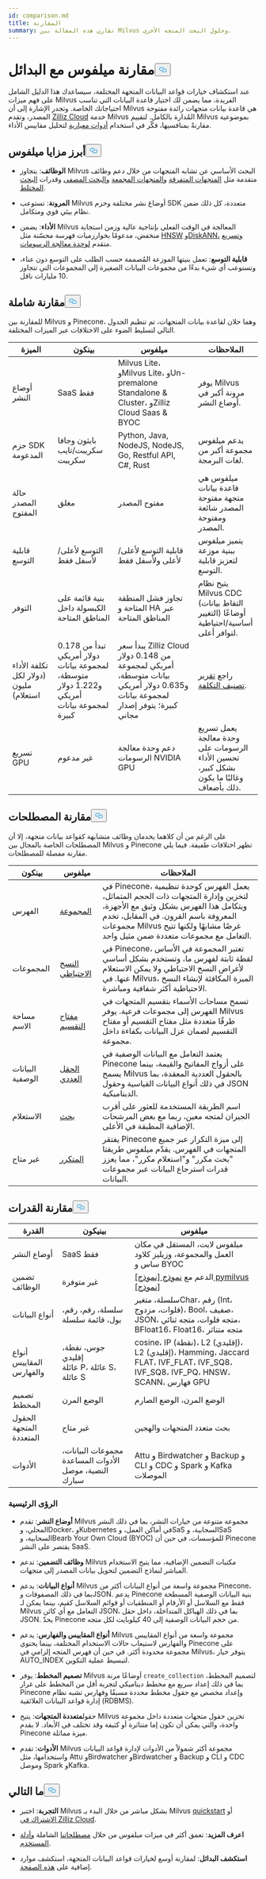 ```yaml
---
id: comparison.md
title: المقارنة
summary: تقارن هذه المقالة بين Milvus وحلول البحث المتجه الأخرى.
---
```

<h1 id="Comparing-Milvus-with-Alternatives" class="common-anchor-header">مقارنة ميلفوس مع البدائل<button data-href="#Comparing-Milvus-with-Alternatives" class="anchor-icon" translate="no">
      <svg translate="no"
        aria-hidden="true"
        focusable="false"
        height="20"
        version="1.1"
        viewBox="0 0 16 16"
        width="16"
      >
        <path
          fill="#0092E4"
          fill-rule="evenodd"
          d="M4 9h1v1H4c-1.5 0-3-1.69-3-3.5S2.55 3 4 3h4c1.45 0 3 1.69 3 3.5 0 1.41-.91 2.72-2 3.25V8.59c.58-.45 1-1.27 1-2.09C10 5.22 8.98 4 8 4H4c-.98 0-2 1.22-2 2.5S3 9 4 9zm9-3h-1v1h1c1 0 2 1.22 2 2.5S13.98 12 13 12H9c-.98 0-2-1.22-2-2.5 0-.83.42-1.64 1-2.09V6.25c-1.09.53-2 1.84-2 3.25C6 11.31 7.55 13 9 13h4c1.45 0 3-1.69 3-3.5S14.5 6 13 6z"
        ></path>
      </svg>
    </button></h1><p>عند استكشاف خيارات قواعد البيانات المتجهة المختلفة، سيساعدك هذا الدليل الشامل على فهم ميزات Milvus الفريدة، مما يضمن لك اختيار قاعدة البيانات التي تناسب احتياجاتك الخاصة. وتجدر الإشارة إلى أن Milvus هي قاعدة بيانات متجهات رائدة مفتوحة المصدر، وتقدم <a href="https://zilliz.com/cloud">Zilliz Cloud</a> خدمة Milvus المُدارة بالكامل. لتقييم Milvus بموضوعية مقارنةً بمنافسيها، فكّر في استخدام <a href="https://github.com/zilliztech/VectorDBBench#quick-start">أدوات معيارية</a> لتحليل مقاييس الأداء.</p>
<h2 id="Milvus-highlights" class="common-anchor-header">أبرز مزايا ميلفوس<button data-href="#Milvus-highlights" class="anchor-icon" translate="no">
      <svg translate="no"
        aria-hidden="true"
        focusable="false"
        height="20"
        version="1.1"
        viewBox="0 0 16 16"
        width="16"
      >
        <path
          fill="#0092E4"
          fill-rule="evenodd"
          d="M4 9h1v1H4c-1.5 0-3-1.69-3-3.5S2.55 3 4 3h4c1.45 0 3 1.69 3 3.5 0 1.41-.91 2.72-2 3.25V8.59c.58-.45 1-1.27 1-2.09C10 5.22 8.98 4 8 4H4c-.98 0-2 1.22-2 2.5S3 9 4 9zm9-3h-1v1h1c1 0 2 1.22 2 2.5S13.98 12 13 12H9c-.98 0-2-1.22-2-2.5 0-.83.42-1.64 1-2.09V6.25c-1.09.53-2 1.84-2 3.25C6 11.31 7.55 13 9 13h4c1.45 0 3-1.69 3-3.5S14.5 6 13 6z"
        ></path>
      </svg>
    </button></h2><ul>
<li><p><strong>الوظائف</strong>: يتجاوز Milvus البحث الأساسي عن تشابه المتجهات من خلال دعم وظائف متقدمة مثل <a href="https://milvus.io/docs/sparse_vector.md">المتجهات المتفرقة</a> <a href="https://milvus.io/docs/single-vector-search.md#Bulk-vector-search">والمتجهات المجمعة</a> <a href="https://milvus.io/docs/single-vector-search.md#Filtered-search">والبحث المصفى</a> وقدرات <a href="https://milvus.io/docs/multi-vector-search.md">البحث المختلط</a>.</p></li>
<li><p><strong>المرونة</strong>: تستوعب Milvus أوضاع نشر مختلفة وحزم SDK متعددة، كل ذلك ضمن نظام بيئي قوي ومتكامل.</p></li>
<li><p><strong>الأداء</strong>: يضمن Milvus المعالجة في الوقت الفعلي بإنتاجية عالية وزمن استجابة منخفض، مدعومًا بخوارزميات فهرسة محسّنة مثل <a href="https://milvus.io/docs/index.md#HNSW">HNSW</a> <a href="https://milvus.io/docs/disk_index.md">وDiskANN،</a> <a href="https://milvus.io/docs/gpu_index.md">وتسريع</a> متقدم <a href="https://milvus.io/docs/gpu_index.md">لوحدة معالجة الرسومات</a>.</p></li>
<li><p><strong>قابلية التوسع</strong>: تعمل بنيتها الموزعة المُصممة حسب الطلب على التوسع دون عناء، وتستوعب أي شيء بدءًا من مجموعات البيانات الصغيرة إلى المجموعات التي تتجاوز 10 مليارات ناقل.</p></li>
</ul>
<h2 id="Overall-comparison" class="common-anchor-header">مقارنة شاملة<button data-href="#Overall-comparison" class="anchor-icon" translate="no">
      <svg translate="no"
        aria-hidden="true"
        focusable="false"
        height="20"
        version="1.1"
        viewBox="0 0 16 16"
        width="16"
      >
        <path
          fill="#0092E4"
          fill-rule="evenodd"
          d="M4 9h1v1H4c-1.5 0-3-1.69-3-3.5S2.55 3 4 3h4c1.45 0 3 1.69 3 3.5 0 1.41-.91 2.72-2 3.25V8.59c.58-.45 1-1.27 1-2.09C10 5.22 8.98 4 8 4H4c-.98 0-2 1.22-2 2.5S3 9 4 9zm9-3h-1v1h1c1 0 2 1.22 2 2.5S13.98 12 13 12H9c-.98 0-2-1.22-2-2.5 0-.83.42-1.64 1-2.09V6.25c-1.09.53-2 1.84-2 3.25C6 11.31 7.55 13 9 13h4c1.45 0 3-1.69 3-3.5S14.5 6 13 6z"
        ></path>
      </svg>
    </button></h2><p>للمقارنة بين Milvus و Pinecone، وهما حلان لقاعدة بيانات المتجهات، تم تنظيم الجدول التالي لتسليط الضوء على الاختلافات عبر الميزات المختلفة.</p>
<table>
<thead>
<tr><th>الميزة</th><th>بينكون</th><th>ميلفوس</th><th>الملاحظات</th></tr>
</thead>
<tbody>
<tr><td>أوضاع النشر</td><td>SaaS فقط</td><td>Milvus Lite، وMilvus Lite، وUn-premalone Standalone &amp; Cluster، وZilliz Cloud Saas &amp; BYOC</td><td>يوفر Milvus مرونة أكبر في أوضاع النشر.</td></tr>
<tr><td>حزم SDK المدعومة</td><td>بايثون وجافا سكريبت/تايب سكريبت</td><td>Python, Java, NodeJS, NodeJS, Go, Restful API, C#, Rust</td><td>يدعم ميلفوس مجموعة أكبر من لغات البرمجة.</td></tr>
<tr><td>حالة المصدر المفتوح</td><td>مغلق</td><td>مفتوح المصدر</td><td>ميلفوس هي قاعدة بيانات متجهة مفتوحة المصدر شائعة ومفتوحة المصدر.</td></tr>
<tr><td>قابلية التوسع</td><td>التوسع لأعلى/لأسفل فقط</td><td>قابلية التوسع لأعلى/لأعلى ولأسفل فقط</td><td>يتميز ميلفوس ببنية موزعة لتعزيز قابلية التوسع.</td></tr>
<tr><td>التوفر</td><td>بنية قائمة على الكبسولة داخل المناطق المتاحة</td><td>تجاوز فشل المنطقة المتاحة و HA عبر المناطق المتاحة</td><td>يتيح نظام Milvus CDC (التقاط بيانات التغيير) أوضاعًا أساسية/احتياطية لتوافر أعلى.</td></tr>
<tr><td>تكلفة الأداء (دولار لكل مليون استعلام)</td><td>تبدأ من 0.178 دولار أمريكي لمجموعة بيانات متوسطة، و1.222 دولار أمريكي لمجموعة بيانات كبيرة</td><td>يبدأ سعر Zilliz Cloud من 0.148 دولار أمريكي لمجموعة بيانات متوسطة، و0.635 دولار أمريكي لمجموعة بيانات كبيرة؛ يتوفر إصدار مجاني</td><td>راجع <a href="https://zilliz.com/vector-database-benchmark-tool?database=ZillizCloud,Milvus,ElasticCloud,PgVector,Pinecone,QdrantCloud,WeaviateCloud&amp;dataset=medium&amp;filter=none,low,high&amp;tab=2">تقرير تصنيف التكلفة</a>.</td></tr>
<tr><td>تسريع GPU</td><td>غير مدعوم</td><td>دعم وحدة معالجة الرسومات NVIDIA GPU</td><td>يعمل تسريع وحدة معالجة الرسومات على تحسين الأداء بشكل كبير، وغالبًا ما يكون ذلك بأضعاف.</td></tr>
</tbody>
</table>
<h2 id="Terminology-comparison" class="common-anchor-header">مقارنة المصطلحات<button data-href="#Terminology-comparison" class="anchor-icon" translate="no">
      <svg translate="no"
        aria-hidden="true"
        focusable="false"
        height="20"
        version="1.1"
        viewBox="0 0 16 16"
        width="16"
      >
        <path
          fill="#0092E4"
          fill-rule="evenodd"
          d="M4 9h1v1H4c-1.5 0-3-1.69-3-3.5S2.55 3 4 3h4c1.45 0 3 1.69 3 3.5 0 1.41-.91 2.72-2 3.25V8.59c.58-.45 1-1.27 1-2.09C10 5.22 8.98 4 8 4H4c-.98 0-2 1.22-2 2.5S3 9 4 9zm9-3h-1v1h1c1 0 2 1.22 2 2.5S13.98 12 13 12H9c-.98 0-2-1.22-2-2.5 0-.83.42-1.64 1-2.09V6.25c-1.09.53-2 1.84-2 3.25C6 11.31 7.55 13 9 13h4c1.45 0 3-1.69 3-3.5S14.5 6 13 6z"
        ></path>
      </svg>
    </button></h2><p>على الرغم من أن كلاهما يخدمان وظائف متشابهة كقواعد بيانات متجهة، إلا أن المصطلحات الخاصة بالمجال بين Milvus و Pinecone تظهر اختلافات طفيفة. فيما يلي مقارنة مفصلة للمصطلحات.</p>
<table>
<thead>
<tr><th>بينكون</th><th>ميلفوس</th><th>الملاحظات</th></tr>
</thead>
<tbody>
<tr><td>الفهرس</td><td><a href="https://zilliz.com/comparison">المجموعة</a></td><td>في Pinecone، يعمل الفهرس كوحدة تنظيمية لتخزين وإدارة المتجهات ذات الحجم المتماثل، ويتكامل هذا الفهرس بشكل وثيق مع الأجهزة، المعروفة باسم القرون. في المقابل، تخدم مجموعات Milvus غرضًا مشابهًا ولكنها تتيح التعامل مع مجموعات متعددة ضمن مثيل واحد.</td></tr>
<tr><td>المجموعات</td><td><a href="https://milvus.io/docs/milvus_backup_overview.md#Milvus-Backup">النسخ الاحتياطي</a></td><td>في Pinecone، تعتبر المجموعة في الأساس لقطة ثابتة لفهرس ما، وتستخدم بشكل أساسي لأغراض النسخ الاحتياطي ولا يمكن الاستعلام عنها. في Milvus، الميزة المكافئة لإنشاء النسخ الاحتياطية أكثر شفافية ومباشرة.</td></tr>
<tr><td>مساحة الاسم</td><td><a href="https://milvus.io/docs/use-partition-key.md#Use-Partition-Key">مفتاح التقسيم</a></td><td>تسمح مساحات الأسماء بتقسيم المتجهات في الفهرس إلى مجموعات فرعية. يوفر Milvus طرقًا متعددة مثل مفتاح التقسيم أو مفتاح التقسيم لضمان عزل البيانات بكفاءة داخل مجموعة.</td></tr>
<tr><td>البيانات الوصفية</td><td><a href="https://milvus.io/docs/boolean.md">الحقل العددي</a></td><td>يعتمد التعامل مع البيانات الوصفية في Pinecone على أزواج المفاتيح والقيمة، بينما يسمح Milvus بالحقول العددية المعقدة، بما في ذلك أنواع البيانات القياسية وحقول JSON الديناميكية.</td></tr>
<tr><td>الاستعلام</td><td><a href="https://milvus.io/docs/single-vector-search.md">بحث</a></td><td>اسم الطريقة المستخدمة للعثور على أقرب الجيران لمتجه معين، ربما مع بعض المرشحات الإضافية المطبقة في الأعلى.</td></tr>
<tr><td>غير متاح</td><td><a href="https://milvus.io/docs/with-iterators.md">المتكرر</a></td><td>يفتقر Pinecone إلى ميزة التكرار عبر جميع المتجهات في الفهرس. يقدّم ميلفوس طريقتا "بحث مكرر" و"استعلام مكرر"، مما يعزز قدرات استرجاع البيانات عبر مجموعات البيانات.</td></tr>
</tbody>
</table>
<h2 id="Capability-comparison" class="common-anchor-header">مقارنة القدرات<button data-href="#Capability-comparison" class="anchor-icon" translate="no">
      <svg translate="no"
        aria-hidden="true"
        focusable="false"
        height="20"
        version="1.1"
        viewBox="0 0 16 16"
        width="16"
      >
        <path
          fill="#0092E4"
          fill-rule="evenodd"
          d="M4 9h1v1H4c-1.5 0-3-1.69-3-3.5S2.55 3 4 3h4c1.45 0 3 1.69 3 3.5 0 1.41-.91 2.72-2 3.25V8.59c.58-.45 1-1.27 1-2.09C10 5.22 8.98 4 8 4H4c-.98 0-2 1.22-2 2.5S3 9 4 9zm9-3h-1v1h1c1 0 2 1.22 2 2.5S13.98 12 13 12H9c-.98 0-2-1.22-2-2.5 0-.83.42-1.64 1-2.09V6.25c-1.09.53-2 1.84-2 3.25C6 11.31 7.55 13 9 13h4c1.45 0 3-1.69 3-3.5S14.5 6 13 6z"
        ></path>
      </svg>
    </button></h2><table>
<thead>
<tr><th>القدرة</th><th>بينيكون</th><th>ميلفوس</th></tr>
</thead>
<tbody>
<tr><td>أوضاع النشر</td><td>SaaS فقط</td><td>ميلفوس لايت، المستقل في مكان العمل والمجموعة، وزيليز كلاود ساس و BYOC</td></tr>
<tr><td>تضمين الوظائف</td><td>غير متوفرة</td><td>الدعم مع <a href="https://github.com/milvus-io/milvus-model">نموذج [نموذج] pymilvus [نموذج]</a></td></tr>
<tr><td>أنواع البيانات</td><td>سلسلة، رقم، رقم، بول، قائمة سلسلة</td><td>سلسلة، متغيرChar، رقم (Int، فلوات، مزدوج)، Bool، صفيف، JSON، متجه فلوات، متجه ثنائي، BFloat16، Float16، متجه متناثر</td></tr>
<tr><td>أنواع المقاييس والفهارس</td><td>جوس، نقطة، إقليدي<br/>عائلة P، عائلة S، عائلة S</td><td>cosine، IP (نقطة)، L2 (إقليدي)، L2 (إقليدي)، Hamming، Jaccard<br/>FLAT، IVF_FLAT، IVF_SQ8، IVF_SQ8، IVF_PQ، HNSW، SCANN، فهارس GPU</td></tr>
<tr><td>تصميم المخطط</td><td>الوضع المرن</td><td>الوضع المرن، الوضع الصارم</td></tr>
<tr><td>الحقول المتجهة المتعددة</td><td>غير متاح</td><td>بحث متعدد المتجهات والهجين</td></tr>
<tr><td>الأدوات</td><td>مجموعات البيانات، الأدوات المساعدة النصية، موصل سبارك</td><td>Attu و Birdwatcher و Backup و CLI و CDC و Spark و Kafka الموصلات</td></tr>
</tbody>
</table>
<h3 id="Key-insights" class="common-anchor-header">الرؤى الرئيسية</h3><ul>
<li><p><strong>أوضاع النشر</strong>: تقدم Milvus مجموعة متنوعة من خيارات النشر، بما في ذلك النشر المحلي، وDocker، وKubernetes في أماكن العمل، وSaS السحابية، وSaS السحابية، وBearb Your Own Cloud (BYOC) للمؤسسات، في حين أن Pinecone يقتصر على النشر SaaS.</p></li>
<li><p><strong>وظائف التضمين</strong>: تدعم Milvus مكتبات التضمين الإضافية، مما يتيح الاستخدام المباشر لنماذج التضمين لتحويل بيانات المصدر إلى متجهات.</p></li>
<li><p><strong>أنواع البيانات</strong>: يدعم Milvus مجموعة واسعة من أنواع البيانات أكثر من Pinecone، بما في ذلك المصفوفات وJSON. يدعم Pinecone بنية البيانات الوصفية المسطحة فقط مع السلاسل أو الأرقام أو المنطقيات أو قوائم السلاسل كقيم، بينما يمكن لـ Milvus التعامل مع أي كائن JSON، بما في ذلك الهياكل المتداخلة، داخل حقل JSON. يحدّ Pinecone من حجم البيانات الوصفية إلى 40 كيلوبايت لكل متجه.</p></li>
<li><p><strong>أنواع المقاييس والفهارس</strong>: يدعم Milvus مجموعة واسعة من أنواع المقاييس والفهارس لاستيعاب حالات الاستخدام المختلفة، بينما يحتوي Pinecone على مجموعة محدودة أكثر. في حين أن فهرس المتجه إلزامي في Milvus، يتوفر خيار AUTO_INDEX لتبسيط عملية التكوين.</p></li>
<li><p><strong>تصميم المخطط</strong>: يوفر Milvus أوضاعًا مرنة <code translate="no">create_collection</code> لتصميم المخطط، بما في ذلك إعداد سريع مع مخطط ديناميكي لتجربة أقل من المخطط على غرار Pinecone وإعداد مخصص مع حقول مخطط محددة مسبقًا وفهارس تشبه نظام إدارة قواعد البيانات العلائقية (RDBMS).</p></li>
<li><p>حقول<strong>متعددة المتجهات</strong>: يتيح Milvus تخزين حقول متجهات متعددة داخل مجموعة واحدة، والتي يمكن أن تكون إما متناثرة أو كثيفة وقد تختلف في الأبعاد. لا يقدم Pinecone ميزة مماثلة.</p></li>
<li><p><strong>الأدوات</strong>: تقدم Milvus مجموعة أكثر شمولاً من الأدوات لإدارة قواعد البيانات واستخدامها، مثل Attu وBirdwatcher وBirdwatcher و Backup و CLI و CDC وموصل Spark وKafka.</p></li>
</ul>
<h2 id="Whats-next" class="common-anchor-header">ما التالي<button data-href="#Whats-next" class="anchor-icon" translate="no">
      <svg translate="no"
        aria-hidden="true"
        focusable="false"
        height="20"
        version="1.1"
        viewBox="0 0 16 16"
        width="16"
      >
        <path
          fill="#0092E4"
          fill-rule="evenodd"
          d="M4 9h1v1H4c-1.5 0-3-1.69-3-3.5S2.55 3 4 3h4c1.45 0 3 1.69 3 3.5 0 1.41-.91 2.72-2 3.25V8.59c.58-.45 1-1.27 1-2.09C10 5.22 8.98 4 8 4H4c-.98 0-2 1.22-2 2.5S3 9 4 9zm9-3h-1v1h1c1 0 2 1.22 2 2.5S13.98 12 13 12H9c-.98 0-2-1.22-2-2.5 0-.83.42-1.64 1-2.09V6.25c-1.09.53-2 1.84-2 3.25C6 11.31 7.55 13 9 13h4c1.45 0 3-1.69 3-3.5S14.5 6 13 6z"
        ></path>
      </svg>
    </button></h2><ul>
<li><p><strong>التجربة</strong>: اختبر Milvus بشكل مباشر من خلال البدء بـ Milvus <a href="https://milvus.io/docs/quickstart.md">quickstart</a> أو <a href="https://docs.zilliz.com/docs/register-with-zilliz-cloud">الاشتراك في Zilliz Cloud</a>.</p></li>
<li><p><strong>اعرف المزيد</strong>: تعمق أكثر في ميزات ميلفوس من خلال <a href="/docs/ar/glossary.md">مصطلحاتنا</a> الشاملة <a href="https://milvus.io/docs/manage-collections.md">وأدلة المستخدم</a>.</p></li>
<li><p><strong>استكشف البدائل</strong>: لمقارنة أوسع لخيارات قواعد البيانات المتجهة، استكشف موارد إضافية على <a href="https://zilliz.com/comparison">هذه الصفحة</a>.</p></li>
</ul>
